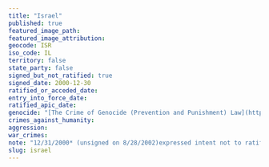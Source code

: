 ```yaml
---
title: "Israel"
published: true
featured_image_path:
featured_image_attribution:
geocode: ISR
iso_code: IL
territory: false
state_party: false
signed_but_not_ratified: true
signed_date: 2000-12-30
ratified_or_acceded_date:
entry_into_force_date:
ratified_apic_date:
genocide: "[The Crime of Genocide (Prevention and Punishment) Law](https://iccdb.hrlc.net/data/doc/581/keyword/46/)"
crimes_against_humanity:
aggression:
war_crimes:
note: "12/31/2000* (unsigned on 8/28/2002)expressed intent not to ratify"
slug: israel
---
```

